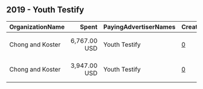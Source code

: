 ## 2019 - Youth Testify 
|OrganizationName|Spent|PayingAdvertiserNames|CreativeUrls|Impressions|Genders|AgeBrackets|CountryCodes|BillingAddresses|CandidateBallotInformation|
|:---|---:|:---|:---|---:|:---|:---|:---|:---|:---|
|Chong and Koster|6,767.00 USD|Youth Testify|[0](https://www.snap.com/political-ads/asset/924585d7b432d23f1f5488710873e06d321d116773464de2410eea47b7e2b402?mediaType=png)|3,489,398||17-24|united states|"1640 Rhode Island Ave. NW, Suite 600,Washington,20036,US"||
|Chong and Koster|3,947.00 USD|Youth Testify|[0](https://www.snap.com/political-ads/asset/3e809397fe30b81b210f636228577accc1de452eee3a45d0f554911a66ad29e2?mediaType=png)|2,282,705||17-24|united states|"1640 Rhode Island Ave. NW, Suite 600,Washington,20036,US"||
